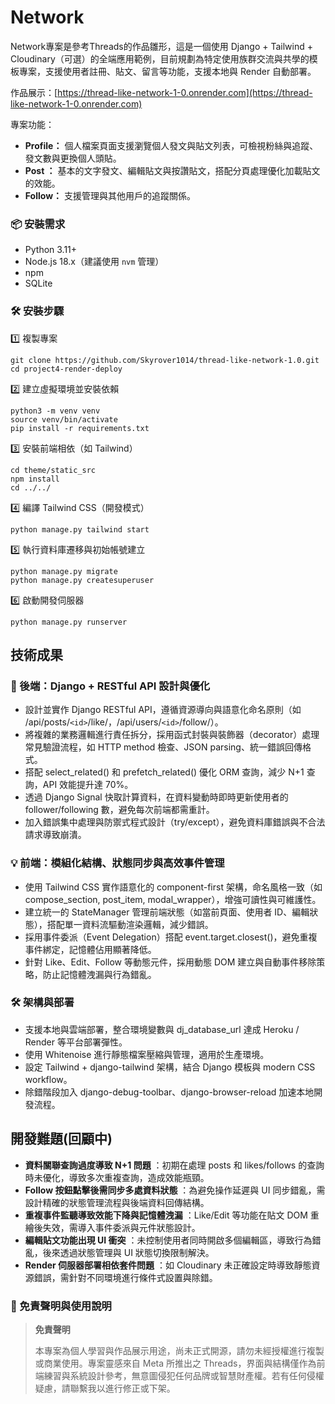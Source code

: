 # Network

Network專案是參考Threads的作品雛形，這是一個使用 Django + Tailwind + Cloudinary（可選）的全端應用範例，目前規劃為特定使用族群交流與共學的模板專案，支援使用者註冊、貼文、留言等功能，支援本地與 Render 自動部署。

作品展示：[https://thread-like-network-1-0.onrender.com](https://thread-like-network-1-0.onrender.com)

專案功能：

* **Profile：** 個人檔案頁面支援瀏覽個人發文與貼文列表，可檢視粉絲與追蹤、發文數與更換個人頭貼。
* **Post ：** 基本的文字發文、編輯貼文與按讚貼文，搭配分頁處理優化加載貼文的效能。
* **Follow：** 支援管理與其他用戶的追蹤關係。

### 📦 安裝需求

* Python 3.11+
* Node.js 18.x（建議使用 `nvm` 管理）
* npm
* SQLite

### **🛠️ 安裝步驟**

1️⃣ 複製專案

```
git clone https://github.com/Skyrover1014/thread-like-network-1.0.git
cd project4-render-deploy
```

2️⃣ 建立虛擬環境並安裝依賴

```
python3 -m venv venv
source venv/bin/activate
pip install -r requirements.txt
```

3️⃣ 安裝前端相依（如 Tailwind）

```
cd theme/static_src
npm install
cd ../../
```

4️⃣ 編譯 Tailwind CSS（開發模式）

```
python manage.py tailwind start
```

5️⃣ 執行資料庫遷移與初始帳號建立

```
python manage.py migrate
python manage.py createsuperuser
```

6️⃣ 啟動開發伺服器

```
python manage.py runserver
```

## 技術成果

### **🔧 後端：Django + RESTful API 設計與優化**

* 設計並實作 Django RESTful API，遵循資源導向與語意化命名原則（如 /api/posts/`<id>`/like/，/api/users/`<id>`/follow/）。
* 將複雜的業務邏輯進行責任拆分，採用函式封裝與裝飾器（decorator）處理常見驗證流程，如 HTTP method 檢查、JSON parsing、統一錯誤回傳格式。
* 搭配 select_related() 和 prefetch_related() 優化 ORM 查詢，減少 N+1 查詢，API 效能提升達 70%。
* 透過 Django Signal 快取計算資料，在資料變動時即時更新使用者的 follower/following 數，避免每次前端都需重計。
* 加入錯誤集中處理與防禦式程式設計（try/except），避免資料庫錯誤與不合法請求導致崩潰。

### **💡 前端：模組化結構、狀態同步與高效事件管理**

* 使用 Tailwind CSS 實作語意化的 component-first 架構，命名風格一致（如 compose_section, post_item, modal_wrapper），增強可讀性與可維護性。
* 建立統一的 StateManager 管理前端狀態（如當前頁面、使用者 ID、編輯狀態），搭配單一資料流驅動渲染邏輯，減少錯誤。
* 採用事件委派（Event Delegation）搭配 event.target.closest()，避免重複事件綁定，記憶體佔用顯著降低。
* 針對 Like、Edit、Follow 等動態元件，採用動態 DOM 建立與自動事件移除策略，防止記憶體洩漏與行為錯亂。

### **🛠 架構與部署**

* 支援本地與雲端部署，整合環境變數與 dj_database_url 達成 Heroku / Render 等平台部署彈性。
* 使用 Whitenoise 進行靜態檔案壓縮與管理，適用於生產環境。
* 設定 Tailwind + django-tailwind 架構，結合 Django 模板與 modern CSS workflow。
* 除錯階段加入 django-debug-toolbar、django-browser-reload 加速本地開發流程。

## 開發難題(回顧中)

* **資料關聯查詢過度導致 N+1 問題** ：初期在處理 posts 和 likes/follows 的查詢時未優化，導致多次重複查詢，造成效能瓶頸。
* **Follow 按鈕點擊後需同步多處資料狀態** ：為避免操作延遲與 UI 同步錯亂，需設計精確的狀態管理流程與後端資料回傳結構。
* **重複事件監聽導致效能下降與記憶體洩漏** ：Like/Edit 等功能在貼文 DOM 重繪後失效，需導入事件委派與元件狀態設計。
* **編輯貼文功能出現 UI 衝突** ：未控制使用者同時開啟多個編輯區，導致行為錯亂，後來透過狀態管理與 UI 狀態切換限制解決。
* **Render 伺服器部署相依套件問題** ：如 Cloudinary 未正確設定時導致靜態資源錯誤，需針對不同環境進行條件式設置與除錯。

### **📌 免責聲明與使用說明**

> **免責聲明**
>
> 本專案為個人學習與作品展示用途，尚未正式開源，請勿未經授權進行複製或商業使用。專案靈感來自 Meta 所推出之 Threads，界面與結構僅作為前端練習與系統設計參考，無意圖侵犯任何品牌或智慧財產權。若有任何侵權疑慮，請聯繫我以進行修正或下架。
